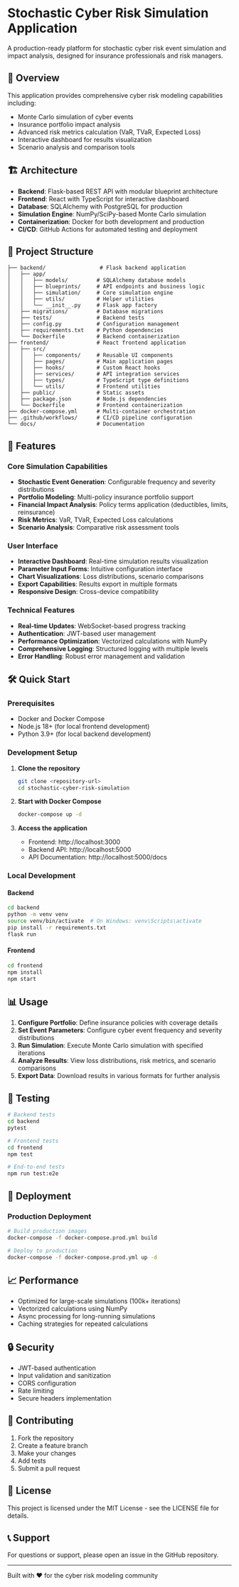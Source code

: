 # Stochastic Cyber Risk Simulation Application

A production-ready platform for stochastic cyber risk event simulation and impact analysis, designed for insurance professionals and risk managers.

## 🎯 Overview

This application provides comprehensive cyber risk modeling capabilities including:
- Monte Carlo simulation of cyber events
- Insurance portfolio impact analysis
- Advanced risk metrics calculation (VaR, TVaR, Expected Loss)
- Interactive dashboard for results visualization
- Scenario analysis and comparison tools

## 🏗️ Architecture

- **Backend**: Flask-based REST API with modular blueprint architecture
- **Frontend**: React with TypeScript for interactive dashboard
- **Database**: SQLAlchemy with PostgreSQL for production
- **Simulation Engine**: NumPy/SciPy-based Monte Carlo simulation
- **Containerization**: Docker for both development and production
- **CI/CD**: GitHub Actions for automated testing and deployment

## 📁 Project Structure

```
├── backend/                 # Flask backend application
│   ├── app/
│   │   ├── models/         # SQLAlchemy database models
│   │   ├── blueprints/     # API endpoints and business logic
│   │   ├── simulation/     # Core simulation engine
│   │   ├── utils/          # Helper utilities
│   │   └── __init__.py     # Flask app factory
│   ├── migrations/         # Database migrations
│   ├── tests/              # Backend tests
│   ├── config.py           # Configuration management
│   ├── requirements.txt    # Python dependencies
│   └── Dockerfile          # Backend containerization
├── frontend/               # React frontend application
│   ├── src/
│   │   ├── components/     # Reusable UI components
│   │   ├── pages/          # Main application pages
│   │   ├── hooks/          # Custom React hooks
│   │   ├── services/       # API integration services
│   │   ├── types/          # TypeScript type definitions
│   │   └── utils/          # Frontend utilities
│   ├── public/             # Static assets
│   ├── package.json        # Node.js dependencies
│   └── Dockerfile          # Frontend containerization
├── docker-compose.yml      # Multi-container orchestration
├── .github/workflows/      # CI/CD pipeline configuration
└── docs/                   # Documentation
```

## 🚀 Features

### Core Simulation Capabilities
- **Stochastic Event Generation**: Configurable frequency and severity distributions
- **Portfolio Modeling**: Multi-policy insurance portfolio support
- **Financial Impact Analysis**: Policy terms application (deductibles, limits, reinsurance)
- **Risk Metrics**: VaR, TVaR, Expected Loss calculations
- **Scenario Analysis**: Comparative risk assessment tools

### User Interface
- **Interactive Dashboard**: Real-time simulation results visualization
- **Parameter Input Forms**: Intuitive configuration interface
- **Chart Visualizations**: Loss distributions, scenario comparisons
- **Export Capabilities**: Results export in multiple formats
- **Responsive Design**: Cross-device compatibility

### Technical Features
- **Real-time Updates**: WebSocket-based progress tracking
- **Authentication**: JWT-based user management
- **Performance Optimization**: Vectorized calculations with NumPy
- **Comprehensive Logging**: Structured logging with multiple levels
- **Error Handling**: Robust error management and validation

## 🛠️ Quick Start

### Prerequisites
- Docker and Docker Compose
- Node.js 18+ (for local frontend development)
- Python 3.9+ (for local backend development)

### Development Setup

1. **Clone the repository**
   ```bash
   git clone <repository-url>
   cd stochastic-cyber-risk-simulation
   ```

2. **Start with Docker Compose**
   ```bash
   docker-compose up -d
   ```

3. **Access the application**
   - Frontend: http://localhost:3000
   - Backend API: http://localhost:5000
   - API Documentation: http://localhost:5000/docs

### Local Development

#### Backend
```bash
cd backend
python -m venv venv
source venv/bin/activate  # On Windows: venv\Scripts\activate
pip install -r requirements.txt
flask run
```

#### Frontend
```bash
cd frontend
npm install
npm start
```

## 📊 Usage

1. **Configure Portfolio**: Define insurance policies with coverage details
2. **Set Event Parameters**: Configure cyber event frequency and severity distributions
3. **Run Simulation**: Execute Monte Carlo simulation with specified iterations
4. **Analyze Results**: View loss distributions, risk metrics, and scenario comparisons
5. **Export Data**: Download results in various formats for further analysis

## 🧪 Testing

```bash
# Backend tests
cd backend
pytest

# Frontend tests
cd frontend
npm test

# End-to-end tests
npm run test:e2e
```

## 🚀 Deployment

### Production Deployment
```bash
# Build production images
docker-compose -f docker-compose.prod.yml build

# Deploy to production
docker-compose -f docker-compose.prod.yml up -d
```

## 📈 Performance

- Optimized for large-scale simulations (100k+ iterations)
- Vectorized calculations using NumPy
- Async processing for long-running simulations
- Caching strategies for repeated calculations

## 🔒 Security

- JWT-based authentication
- Input validation and sanitization
- CORS configuration
- Rate limiting
- Secure headers implementation

## 🤝 Contributing

1. Fork the repository
2. Create a feature branch
3. Make your changes
4. Add tests
5. Submit a pull request

## 📄 License

This project is licensed under the MIT License - see the LICENSE file for details.

## 📞 Support

For questions or support, please open an issue in the GitHub repository.

---

Built with ❤️ for the cyber risk modeling community 